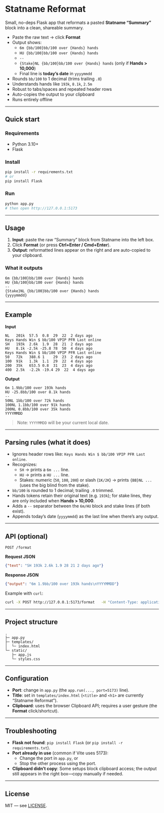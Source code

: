 # Statname Reformat

Small, no-deps Flask app that reformats a pasted **Statname “Summary”** block into a clean, shareable summary.

- Paste the raw text → click **Format**
- Output shows:
  - `6m {bb/100}bb/100 over {Hands} hands`
  - `HU {bb/100}bb/100 over {Hands} hands`
  - `--`
  - `{Stake}NL {bb/100}bb/100 over {Hands} hands` (only if **Hands > 10,000**)
  - Final line is **today’s date** in `yyyymmdd`
- Rounds `bb/100` to 1 decimal (trims trailing `.0`)
- Understands hands like `193k`, `8.1k`, `2.5m`
- Robust to tabs/spaces and repeated header rows
- Auto-copies the output to your clipboard
- Runs entirely offline

---

## Quick start

### Requirements
- Python 3.10+
- Flask

### Install
```bash
pip install -r requirements.txt
# or
pip install Flask
```

### Run
```bash
python app.py
# then open http://127.0.0.1:5173
```

---

## Usage

1. **Input**: paste the raw “Summary” block from Statname into the left box.
2. Click **Format** (or press **Ctrl+Enter / Cmd+Enter**).
3. **Output**: reformatted lines appear on the right and are auto-copied to your clipboard.

### What it outputs
```
6m {bb/100}bb/100 over {Hands} hands
HU {bb/100}bb/100 over {Hands} hands
--
{Stake}NL {bb/100}bb/100 over {Hands} hands
{yyyymmdd}
```

---

## Example

**Input**
```
NL   201k  57.5  0.8  29  22  2 days ago
Keys Hands Win $ bb/100 VPIP PFR Last online
SH   193k  2.6k  1.9  28  21  2 days ago
HU   8.1k -2.5k -25.8 78  50  4 days ago
Keys Hands Win $ bb/100 VPIP PFR Last online
50   72k   388.6 1    29  23  2 days ago
100  91k   1.3k  1.1  29  22  4 days ago
200  35k   653.5 0.8  31  23  4 days ago
400  2.5k  -2.2k -19.4 29  22  4 days ago
```

**Output**
```
6m 1.9bb/100 over 193k hands
HU -25.8bb/100 over 8.1k hands
--
50NL 1bb/100 over 72k hands
100NL 1.1bb/100 over 91k hands
200NL 0.8bb/100 over 35k hands
YYYYMMDD
```
> Note: `YYYYMMDD` will be your current local date.

---

## Parsing rules (what it does)

- Ignores header rows like: `Keys Hands Win $ bb/100 VPIP PFR Last online`.
- Recognizes:
  - `SH` → prints a `6m ...` line.
  - `HU` → prints a `HU ...` line.
  - Stakes: numeric (`50`, `100`, `200`) or slash (`1K/2K`) → prints `{BB}NL ...` (uses the big blind from the stake).
- `bb/100` is rounded to 1 decimal; trailing `.0` trimmed.
- Hands tokens retain their original text (e.g. `193k`); for stake lines, they are only included when **Hands > 10,000**.
- Adds a `--` separator between the `6m/HU` block and stake lines (if both exist).
- Appends today’s date (`yyyymmdd`) as the last line when there’s any output.

---

## API (optional)

`POST /format`

**Request JSON**
```json
{"text": "SH 193k 2.6k 1.9 28 21 2 days ago"}
```

**Response JSON**
```json
{"output": "6m 1.9bb/100 over 193k hands\nYYYYMMDD"}
```

Example with `curl`:
```bash
curl -X POST http://127.0.0.1:5173/format   -H "Content-Type: application/json"   -d "{"text":"SH 193k 2.6k 1.9 28 21 2 days ago"}"
```

---

## Project structure

```
.
├─ app.py
├─ templates/
│  └─ index.html
└─ static/
   ├─ app.js
   └─ styles.css
```

---

## Configuration

- **Port**: change in `app.py` (the `app.run(..., port=5173)` line).
- **Title**: set in `templates/index.html` (`<title>` and `<h1>` are currently “Statname Reformat”).
- **Clipboard**: uses the browser Clipboard API; requires a user gesture (the **Format** click/shortcut).

---

## Troubleshooting

- **Flask not found**: `pip install Flask` (or `pip install -r requirements.txt`).
- **Port already in use** (common if Vite uses 5173):
  - Change the port in `app.py`, or
  - Stop the other process using the port.
- **Clipboard didn’t copy**: Some setups block clipboard access; the output still appears in the right box—copy manually if needed.

---

## License

MIT — see [LICENSE](LICENSE).
